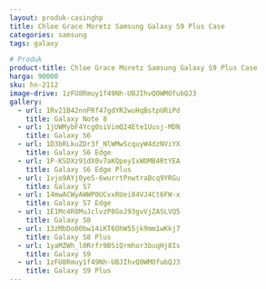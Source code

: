 ```yaml
---
layout: produk-casinghp
title: Chloe Grace Moretz Samsung Galaxy S9 Plus Case
categories: samsung
tags: galaxy

# Produk
product-title: Chloe Grace Moretz Samsung Galaxy S9 Plus Case
harga: 90000
sku: hn-2112
image-drive: 1zFU8Rmuy1f49Nh-UBJIhvQ0WMOfubQJ3
gallery:
  - url: 1Rv21B42nnPRf47gdYR2wuHqBstpURiPd
    title: Galaxy Note 8
  - url: 1jUWMybF4Ycg0siVimQ24Ete1Uusj-MDN
    title: Galaxy S6
  - url: 1D3bRLkuZDr3f_NlWMwScquyW4dzNViYX
    title: Galaxy S6 Edge
  - url: 1P-KSDXz91dX0v7aKQpeyIxWOMB4RtYEA
    title: Galaxy S6 Edge Plus
  - url: 1vjo9AYj0yeS-6wurrtPnwtraBcq9YRGu
    title: Galaxy S7
  - url: 14mwACWyAWWP0UCvxRUei84VJ4Ct6FW-x
    title: Galaxy S7 Edge
  - url: 1E1Mc4R8MuJclvzP8GoJ93gvVjZASLVQ5
    title: Galaxy S8
  - url: 13zMbDo00bw14iKT6OhW55jk9mm1wKkj7
    title: Galaxy S8 Plus
  - url: 1yaMZWh_l0Rrfr9BSiQrmhor3buqHj8Is
    title: Galaxy S9
  - url: 1zFU8Rmuy1f49Nh-UBJIhvQ0WMOfubQJ3
    title: Galaxy S9 Plus
---
```

